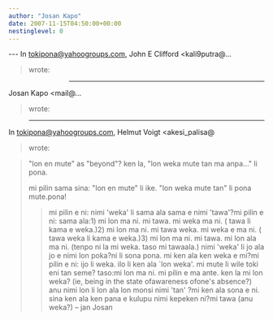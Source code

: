 ```yaml
---
author: "Josan Kapo"
date: 2007-11-15T04:50:00+00:00
nestinglevel: 0
---
```

\---
 In [tokipona@yahoogroups.com](mailto://tokipona@yahoogroups.com), John E Clifford <kali9putra@...
> wrote:

>>> ---
 Josan Kapo <mail@...
> wrote:

>> 
> ---
 In [tokipona@yahoogroups.com](mailto://tokipona@yahoogroups.com), Helmut Voigt <akesi\_palisa@
> wrote:

> 
> 
>> 
> 
> "lon en mute" as "beyond"? ken la, "lon weka mute tan ma anpa..." li pona.
> 
>> 
>> 
> mi pilin sama sina: "lon en mute" li ike. "lon weka mute tan" li pona mute.pona!
> 
>> 
>> mi pilin e ni: nimi 'weka' li sama ala sama e nimi 'tawa'?mi pilin e ni: sama ala:1) mi lon ma ni. mi tawa. mi weka ma ni. ( tawa li kama e weka.)2) mi lon ma ni. mi tawa weka. mi weka e ma ni. ( tawa weka li kama e weka.)3) mi lon ma ni. mi tawa. mi lon ala ma ni. (tenpo ni la mi weka. taso mi tawaala.) 
> nimi 'weka' li jo ala jo e nimi lon poka?ni li sona pona. mi ken ala ken weka e mi?mi pilin e ni: ijo li weka. ilo li ken ala \`lon weka'. mi mute li wile toki eni tan seme? taso:mi lon ma ni. mi pilin e ma ante. ken la mi lon weka? (ie, being in the state ofawareness ofone's absence?)
> anu nimi lon li lon ala lon monsi nimi 'tan' ?mi ken ala sona e ni. sina ken ala ken pana e kulupu nimi kepeken ni?mi tawa (anu weka?) – jan Josan